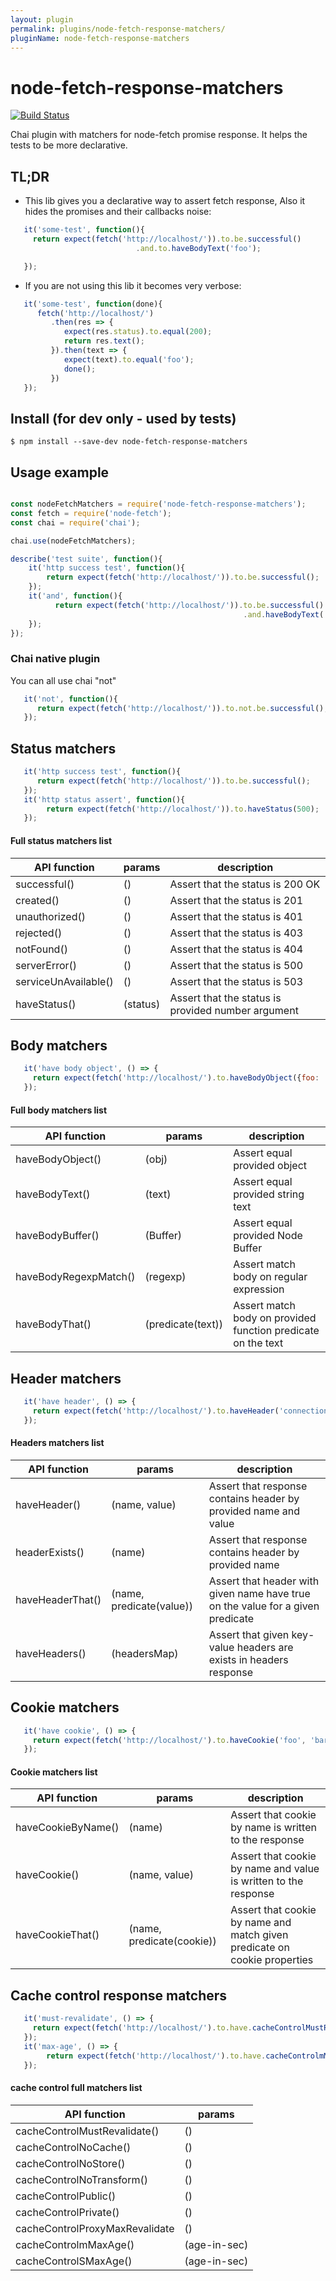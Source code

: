```yaml
---
layout: plugin
permalink: plugins/node-fetch-response-matchers/
pluginName: node-fetch-response-matchers
---
```


# node-fetch-response-matchers

[![Build Status](https://travis-ci.org/kfiron/node-fetch-response-matchers.svg?branch=master)](https://travis-ci.org/kfiron/node-fetch-response-matchers)

Chai plugin with matchers for node-fetch promise response.
It helps the tests to be more declarative.

## TL;DR

- This lib gives you a declarative way to assert fetch response, Also it hides the promises and their callbacks noise:
```javascript
   it('some-test', function(){
     return expect(fetch('http://localhost/')).to.be.successful()
                            .and.to.haveBodyText('foo');

   });
```

- If you are not using this lib it becomes very verbose:
```javascript
   it('some-test', function(done){
      fetch('http://localhost/')
         .then(res => {
            expect(res.status).to.equal(200);
            return res.text();
         }).then(text => {
            expect(text).to.equal('foo');
            done();
         })
   });
```



## Install (for dev only - used by tests)
```shell
$ npm install --save-dev node-fetch-response-matchers
```

## Usage example
```javascript

const nodeFetchMatchers = require('node-fetch-response-matchers');
const fetch = require('node-fetch');
const chai = require('chai');

chai.use(nodeFetchMatchers);

describe('test suite', function(){
    it('http success test', function(){
        return expect(fetch('http://localhost/')).to.be.successful();
    });
    it('and', function(){
          return expect(fetch('http://localhost/')).to.be.successful()
                                                    .and.haveBodyText('foo');
    });
});
```

### Chai native plugin
You can all use chai "not"

```javascript
   it('not', function(){
      return expect(fetch('http://localhost/')).to.not.be.successful();
   });
```


## Status matchers

```javascript
   it('http success test', function(){
      return expect(fetch('http://localhost/')).to.be.successful();
   });
   it('http status assert', function(){
        return expect(fetch('http://localhost/')).to.haveStatus(500);
   });
```

#### Full status matchers list

| API function         | params   | description                      |
| ---------------------|----------| ---------------------------------|
| successful()         | ()       | Assert that the status is 200 OK |
| created()            | ()       | Assert that the status is 201    |
| unauthorized()       | ()       | Assert that the status is 401    |
| rejected()           | ()       | Assert that the status is 403    |
| notFound()           | ()       | Assert that the status is 404    |
| serverError()        | ()       | Assert that the status is 500    |
| serviceUnAvailable() | ()       | Assert that the status is 503    |
| haveStatus()         | (status) | Assert that the status is provided number argument    |



## Body matchers

```javascript
   it('have body object', () => {
     return expect(fetch('http://localhost/').to.haveBodyObject({foo: 'bar'});
   });
```
#### Full body matchers list

| API function         | params             | description                                                  |
| ----------------------|-------------------| -------------------------------------------------------------|
| haveBodyObject()      | (obj)             | Assert equal provided object                                 |
| haveBodyText()        | (text)            | Assert equal provided string text                            |
| haveBodyBuffer()      | (Buffer)          | Assert equal provided Node Buffer                            |
| haveBodyRegexpMatch() | (regexp)          | Assert match body on regular expression                      |
| haveBodyThat()        | (predicate(text)) | Assert match body on provided function predicate on the text |


## Header matchers

```javascript
   it('have header', () => {
     return expect(fetch('http://localhost/').to.haveHeader('connection', 'close');
   });
```
#### Headers matchers list

| API function    | params                  | description                                                                     |
| ----------------|-------------------------| --------------------------------------------------------------------------------|
| haveHeader()    | (name, value)           | Assert that response contains header by provided name and value                 |
| headerExists()  | (name)                  | Assert that response contains header by provided name                           |
| haveHeaderThat()| (name, predicate(value))| Assert that header with given name have true on the value for a given predicate |
| haveHeaders()   | (headersMap)            | Assert that given key-value headers are exists in headers response              |

## Cookie matchers

```javascript
   it('have cookie', () => {
     return expect(fetch('http://localhost/').to.haveCookie('foo', 'bar');
   });
```
#### Cookie matchers list


| API function       | params                     | description                                                               |
| -------------------|----------------------------| --------------------------------------------------------------------------|
| haveCookieByName() | (name)                     | Assert that cookie by name is written to the response                     |
| haveCookie()       | (name, value)              | Assert that cookie by name and value is written to the response           |
| haveCookieThat()   | (name, predicate(cookie))  | Assert that cookie by name and match given predicate on cookie properties |

## Cache control response matchers

```javascript
   it('must-revalidate', () => {
     return expect(fetch('http://localhost/').to.have.cacheControlMustRevalidate();
   });
   it('max-age', () => {
        return expect(fetch('http://localhost/').to.have.cacheControlmMaxAge(120);
   });
```
#### cache control full matchers list


| API function                  | params      |
| ------------------------------|-------------|
| cacheControlMustRevalidate()  | ()          |
| cacheControlNoCache()         | ()          |
| cacheControlNoStore()         | ()          |
| cacheControlNoTransform()     | ()          |
| cacheControlPublic()          | ()          |
| cacheControlPrivate()         | ()          |
| cacheControlProxyMaxRevalidate| ()          |
| cacheControlmMaxAge()         | (age-in-sec)|
| cacheControlSMaxAge()         | (age-in-sec)|


